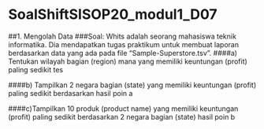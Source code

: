 # SoalShiftSISOP20_modul1_D07

##1. Mengolah Data
###Soal:
Whits adalah seorang mahasiswa teknik informatika. Dia mendapatkan tugas praktikum untuk membuat laporan berdasarkan data yang ada pada file “Sample-Superstore.tsv”.
####a) Tentukan wilayah bagian (region) mana yang memiliki keuntungan (profit) paling sedikit
tes

####b) Tampilkan 2 negara bagian (state) yang memiliki keuntungan (profit) paling sedikit berdasarkan hasil poin a

####c)Tampilkan 10 produk (product name) yang memiliki keuntungan (profit) paling sedikit berdasarkan 2 negara bagian (state) hasil poin b

